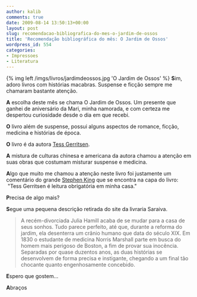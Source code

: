 ```yaml
---
author: kalib
comments: true
date: 2009-08-14 13:50:13+00:00
layout: post
slug: recomendacao-bibliografica-do-mes-o-jardim-de-ossos
title: 'Recomendação bibliográfica do mês: O Jardim de Ossos'
wordpress_id: 554
categories:
- Impressoes
- Literatura
---
```

{% img left /imgs/livros/jardimdeossos.jpg 'O Jardim de Ossos' %}
**S**im, adoro livros com histórias macabras. Suspense e ficção sempre me chamaram bastante atenção.

**A** escolha deste mês se chama O Jardim de Ossos. Um presente que ganhei de aniversário da Mari, minha namorada, e com certeza me despertou curiosidade desde o dia em que recebi.

**O** livro além de suspense, possui alguns aspectos de romance, ficção, medicina e histórias de época.

**O** livro é da autora [Tess Gerritsen](https://en.wikipedia.org/wiki/Tess_Gerritsen).

**A** mistura de culturas chinesa e americana da autora chamou a atenção em suas obras que costumam misturar suspense e medicina.

**A**lgo que muito me chamou a atenção neste livro foi justamente um comentário do grande [Stephen King](https://en.wikipedia.org/wiki/Stephen_King) que se encontra na capa do livro:  "Tess Gerritsen é leitura obrigatória em minha casa."

**P**recisa de algo mais?

**S**egue uma pequena descrição retirada do site da livraria Saraiva.


> A recém-divorciada Julia Hamill acaba de se mudar para a casa de seus sonhos. Tudo parece perfeito, até que, durante a reforma do jardim, ela desenterra um crânio humano que data do século XIX. Em 1830 o estudante de medicina Norris Marshall parte em busca do homem mais perigoso de Boston, a fim de provar sua inocência. Separadas por quase duzentos anos, as duas histórias se desenvolvem de forma precisa e instigante, chegando a um final tão chocante quanto engenhosamente concebido.


**E**spero que gostem...

**A**braços